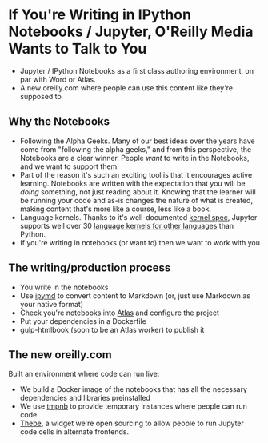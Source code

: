 # If You're Writing in IPython Notebooks / Jupyter, O'Reilly Media Wants to Talk to You

* Jupyter / IPython Notebooks as a first class authoring environment, on par with Word or Atlas.
* A new oreilly.com where people can use this content like they're supposed to


## Why the Notebooks 

* Following the Alpha Geeks. Many of our best ideas over the years have come from "following the alpha geeks," and from this perspective, the Notebooks are a clear winner.  People *want* to write in the Notebooks, and we want to support them.
* Part of the reason it's such an exciting tool is that it encourages active learning.  Notebooks are written with the expectation that you will be *doing* something, not just reading about it.  Knowing that the learner will be running your code and as-is changes the nature of what is created, making content that's more like a course, less like a book.
* Language kernels. Thanks to it's well-documented [kernel spec](http://ipython.org/ipython-doc/dev/development/kernels.html), Jupyter supports well over 30 [language kernels for other languages](https://github.com/ipython/ipython/wiki/IPython-kernels-for-other-languages) than Python.  
* If you're writing in notebooks (or want to) then we want to work with you


## The writing/production process

* You write in the notebooks
* Use [ipymd](https://github.com/rossant/ipymd) to convert content to Markdown (or, just use Markdown as your native format)
* Check you're notebooks into [Atlas]() and configure the project
* Put your dependencies in a Dockerfile
* gulp-htmlbook (soon to be an Atlas worker) to publish it

## The new oreilly.com

Built an environment where code can run live:

* We build a Docker image of the notebooks that has all the necessary dependencies and libraries preinstalled
* We use [tmpnb](https://github.com/jupyter/tmpnb) to provide temporary instances where people can run code.
* [Thebe](https://github.com/oreillymedia/thebe), a widget we're open sourcing to allow people to run Jupyter code cells in alternate frontends.  
